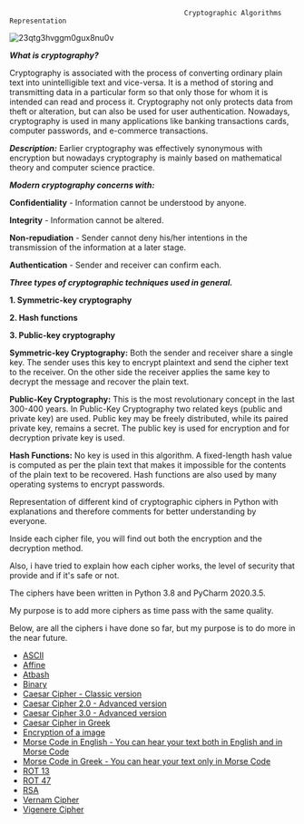                                                Cryptographic Algorithms Representation   
                                               

![23qtg3hvggm0gux8nu0v](https://user-images.githubusercontent.com/64365608/120760101-676ec180-c51c-11eb-8533-df10375bd938.jpg)


***What is cryptography?***

Cryptography is associated with the process of converting ordinary plain text into unintelligible text and vice-versa. It is a method of storing and transmitting data in a particular form so that only those for whom it is intended can read and process it. 
Cryptography not only protects data from theft or alteration, but can also be used for user authentication.
Nowadays, cryptography is used in many applications like banking transactions cards, computer passwords, and e-commerce transactions.


***Description:*** Earlier cryptography was effectively synonymous with encryption but nowadays cryptography is mainly based on mathematical theory and computer science practice.



***Modern cryptography concerns with:***



**Confidentiality** - Information cannot be understood by anyone.

**Integrity** - Information cannot be altered.

**Non-repudiation** - Sender cannot deny his/her intentions in the transmission of the information at a later stage.

**Authentication** - Sender and receiver can confirm each.



***Three types of cryptographic techniques used in general.***

 **1. Symmetric-key cryptography**

 **2. Hash functions**

 **3. Public-key cryptography**



**Symmetric-key Cryptography:** Both the sender and receiver share a single key. The sender uses this key to encrypt plaintext and send the cipher text to the receiver. On the other side the receiver applies the same key to decrypt the message and recover the plain text.

**Public-Key Cryptography:** This is the most revolutionary concept in the last 300-400 years. In Public-Key Cryptography two related keys (public and private key) are used. Public key may be freely distributed, while its paired private key, remains a secret. The public key is used for encryption and for decryption private key is used.

**Hash Functions:** No key is used in this algorithm. A fixed-length hash value is computed as per the plain text that makes it impossible for the contents of the plain text to be recovered. Hash functions are also used by many operating systems to encrypt passwords.


Representation of different kind of cryptographic ciphers in Python with explanations and therefore comments for better understanding by everyone.

Inside each cipher file, you will find out both the encryption and the decryption method.

Also, i have tried to explain how each cipher works, the level of security that provide and if it's safe or not.

The ciphers have been written in Python 3.8 and PyCharm 2020.3.5.

My purpose is to add more ciphers as time pass with the same quality.

Below, are all the ciphers i have done so far, but my purpose is to do more in the near future.


* [ASCII](https://github.com/Arkantos-13/Cryptographic_Algorithms/blob/main/ASCII%20Table%20Cipher.py)
* [Affine](https://github.com/Arkantos-13/Cryptographic_Algorithms/blob/main/Affine%20Cipher.py) 
* [Atbash](https://github.com/Arkantos-13/Cryptographic_Algorithms/blob/main/Atbash%20Cipher.py)
* [Binary](https://github.com/Arkantos-13/Cryptographic_Algorithms/blob/main/Binary%20Cipher.py)
* [Caesar Cipher - Classic version](https://github.com/Arkantos-13/Cryptographic_Algorithms/blob/main/Caesar%20Cipher%20Classic%201.0.py)
* [Caesar Cipher 2.0 - Advanced version](https://github.com/Arkantos-13/Cryptographic_Algorithms/blob/main/Caesar%20Cipher%20Improvement%202.0.py)
* [Caesar Cipher 3.0 - Advanced version](https://github.com/Arkantos-13/Cryptographic_Algorithms/blob/main/Caesar%20Cipher%20Improvement%203.0.py)
* [Caesar Cipher in Greek](https://github.com/Arkantos-13/Cryptographic_Algorithms/blob/main/Caesar%20Cipher%20in%20Greek.py)
* [Encryption of a image](https://github.com/Arkantos-13/Cryptographic_Algorithms/blob/main/Encryption%20of%20a%20Picture.py)
* [Morse Code in English - You can hear your text both in English and in Morse Code](https://github.com/Arkantos-13/Cryptographic_Algorithms/blob/main/Morse%20Cipher%20in%20English.py)
* [Morse Code in Greek - You can hear your text only in Morse Code](https://github.com/Arkantos-13/Cryptographic_Algorithms/blob/main/Morse%20Cipher%20in%20Greek.py)
* [ROT 13](https://github.com/Arkantos-13/Cryptographic_Algorithms/blob/main/Rot13%20Cipher.py)
* [ROT 47](https://github.com/Arkantos-13/Cryptographic_Algorithms/blob/main/ROT47.py)
* [RSA](https://github.com/Arkantos-13/Cryptographic_Algorithms/blob/main/RSA%20Cipher.py)
* [Vernam Cipher](https://github.com/Arkantos-13/Cryptographic_Algorithms/blob/main/Vernam%20Cipher.py)
* [Vigenere Cipher](https://github.com/Arkantos-13/Cryptographic_Algorithms/blob/main/Vigenere%20Cipher.py)


